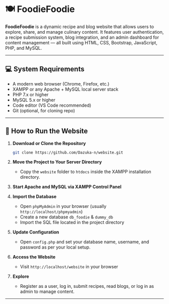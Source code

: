 # 🍽️ FoodieFoodie

**FoodieFoodie** is a dynamic recipe and blog website that allows users to explore, share, and manage culinary content. It features user authentication, a recipe submission system, blog integration, and an admin dashboard for content management — all built using HTML, CSS, Bootstrap, JavaScript, PHP, and MySQL.

---

## 💻 System Requirements

- A modern web browser (Chrome, Firefox, etc.)
- XAMPP or any Apache + MySQL local server stack
- PHP 7.x or higher
- MySQL 5.x or higher
- Code editor (VS Code recommended)
- Git (optional, for cloning repo)

---

## 🚀 How to Run the Website

1. **Download or Clone the Repository**
   ```bash
   git clone https://github.com/Dazuka-n/website.git
   ```

2. **Move the Project to Your Server Directory**
   - Copy the `website` folder to `htdocs` inside the XAMPP installation directory.

3. **Start Apache and MySQL via XAMPP Control Panel**

4. **Import the Database**
   - Open `phpMyAdmin` in your browser (usually `http://localhost/phpmyadmin`)
   - Create a new database `db_foodie` & `dummy_db`
   - Import the SQL file located in the project directory

5. **Update Configuration**
   - Open `config.php` and set your database name, username, and password as per your local setup.

6. **Access the Website**
   - Visit `http://localhost/website` in your browser

7. **Explore**
   - Register as a user, log in, submit recipes, read blogs, or log in as admin to manage content.

---
